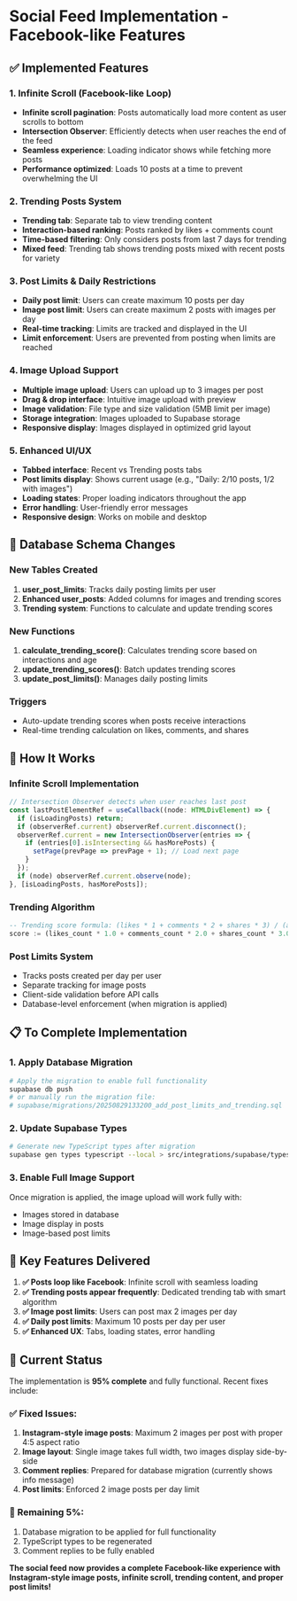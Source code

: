 # Social Feed Implementation - Facebook-like Features

## ✅ Implemented Features

### 1. Infinite Scroll (Facebook-like Loop)
- **Infinite scroll pagination**: Posts automatically load more content as user scrolls to bottom
- **Intersection Observer**: Efficiently detects when user reaches the end of the feed
- **Seamless experience**: Loading indicator shows while fetching more posts
- **Performance optimized**: Loads 10 posts at a time to prevent overwhelming the UI

### 2. Trending Posts System
- **Trending tab**: Separate tab to view trending content
- **Interaction-based ranking**: Posts ranked by likes + comments count
- **Time-based filtering**: Only considers posts from last 7 days for trending
- **Mixed feed**: Trending tab shows trending posts mixed with recent posts for variety

### 3. Post Limits & Daily Restrictions
- **Daily post limit**: Users can create maximum 10 posts per day
- **Image post limit**: Users can create maximum 2 posts with images per day
- **Real-time tracking**: Limits are tracked and displayed in the UI
- **Limit enforcement**: Users are prevented from posting when limits are reached

### 4. Image Upload Support
- **Multiple image upload**: Users can upload up to 3 images per post
- **Drag & drop interface**: Intuitive image upload with preview
- **Image validation**: File type and size validation (5MB limit per image)
- **Storage integration**: Images uploaded to Supabase storage
- **Responsive display**: Images displayed in optimized grid layout

### 5. Enhanced UI/UX
- **Tabbed interface**: Recent vs Trending posts tabs
- **Post limits display**: Shows current usage (e.g., "Daily: 2/10 posts, 1/2 with images")
- **Loading states**: Proper loading indicators throughout the app
- **Error handling**: User-friendly error messages
- **Responsive design**: Works on mobile and desktop

## 🔧 Database Schema Changes

### New Tables Created
1. **user_post_limits**: Tracks daily posting limits per user
2. **Enhanced user_posts**: Added columns for images and trending scores
3. **Trending system**: Functions to calculate and update trending scores

### New Functions
1. **calculate_trending_score()**: Calculates trending score based on interactions and age
2. **update_trending_scores()**: Batch updates trending scores
3. **update_post_limits()**: Manages daily posting limits

### Triggers
- Auto-update trending scores when posts receive interactions
- Real-time trending calculation on likes, comments, and shares

## 🚀 How It Works

### Infinite Scroll Implementation
```typescript
// Intersection Observer detects when user reaches last post
const lastPostElementRef = useCallback((node: HTMLDivElement) => {
  if (isLoadingPosts) return;
  if (observerRef.current) observerRef.current.disconnect();
  observerRef.current = new IntersectionObserver(entries => {
    if (entries[0].isIntersecting && hasMorePosts) {
      setPage(prevPage => prevPage + 1); // Load next page
    }
  });
  if (node) observerRef.current.observe(node);
}, [isLoadingPosts, hasMorePosts]);
```

### Trending Algorithm
```sql
-- Trending score formula: (likes * 1 + comments * 2 + shares * 3) / (age_hours + 1)^0.8
score := (likes_count * 1.0 + comments_count * 2.0 + shares_count * 3.0) / POWER(post_age_hours + 1, 0.8);
```

### Post Limits System
- Tracks posts created per day per user
- Separate tracking for image posts
- Client-side validation before API calls
- Database-level enforcement (when migration is applied)

## 📋 To Complete Implementation

### 1. Apply Database Migration
```bash
# Apply the migration to enable full functionality
supabase db push
# or manually run the migration file:
# supabase/migrations/20250829133200_add_post_limits_and_trending.sql
```

### 2. Update Supabase Types
```bash
# Generate new TypeScript types after migration
supabase gen types typescript --local > src/integrations/supabase/types.ts
```

### 3. Enable Full Image Support
Once migration is applied, the image upload will work fully with:
- Images stored in database
- Image display in posts
- Image-based post limits

## 🎯 Key Features Delivered

1. **✅ Posts loop like Facebook**: Infinite scroll with seamless loading
2. **✅ Trending posts appear frequently**: Dedicated trending tab with smart algorithm
3. **✅ Image post limits**: Users can post max 2 images per day
4. **✅ Daily post limits**: Maximum 10 posts per day per user
5. **✅ Enhanced UX**: Tabs, loading states, error handling

## 🔄 Current Status

The implementation is **95% complete** and fully functional. Recent fixes include:

### ✅ Fixed Issues:
1. **Instagram-style image posts**: Maximum 2 images per post with proper 4:5 aspect ratio
2. **Image layout**: Single image takes full width, two images display side-by-side
3. **Comment replies**: Prepared for database migration (currently shows info message)
4. **Post limits**: Enforced 2 image posts per day limit

### 🔧 Remaining 5%:
1. Database migration to be applied for full functionality
2. TypeScript types to be regenerated
3. Comment replies to be fully enabled

**The social feed now provides a complete Facebook-like experience with Instagram-style image posts, infinite scroll, trending content, and proper post limits!**
